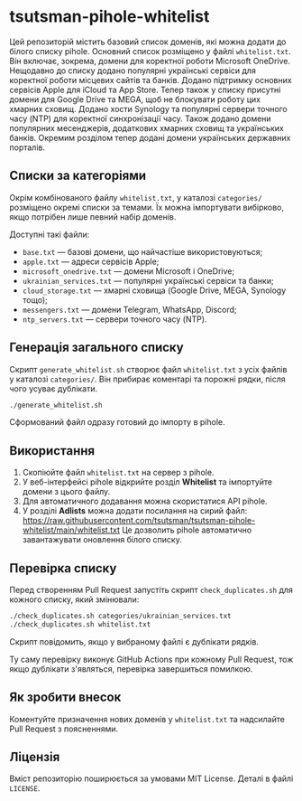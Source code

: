 # tsutsman-pihole-whitelist

Цей репозиторій містить базовий список доменів, які можна додати до білого списку pihole.
Основний список розміщено у файлі `whitelist.txt`. Він включає, зокрема, домени для коректної роботи Microsoft OneDrive.
Нещодавно до списку додано популярні українські сервіси для коректної роботи місцевих сайтів та банків.
Додано підтримку основних сервісів Apple для iCloud та App Store.
Тепер також у списку присутні домени для Google Drive та MEGA, щоб не блокувати роботу цих хмарних сховищ.
Додано хости Synology та популярні сервери точного часу (NTP) для коректної синхронізації часу.
Також додано домени популярних месенджерів, додаткових хмарних сховищ та українських банків.
Окремим розділом тепер додані домени українських державних порталів.

## Списки за категоріями

Окрім комбінованого файлу `whitelist.txt`, у каталозі `categories/`
розміщено окремі списки за темами. Їх можна імпортувати вибірково,
якщо потрібен лише певний набір доменів.

Доступні такі файли:

- `base.txt` — базові домени, що найчастіше використовуються;
- `apple.txt` — адреси сервісів Apple;
- `microsoft_onedrive.txt` — домени Microsoft і OneDrive;
- `ukrainian_services.txt` — популярні українські сервіси та банки;
- `cloud_storage.txt` — хмарні сховища (Google Drive, MEGA, Synology тощо);
- `messengers.txt` — домени Telegram, WhatsApp, Discord;
- `ntp_servers.txt` — сервери точного часу (NTP).

## Генерація загального списку

Скрипт `generate_whitelist.sh` створює файл `whitelist.txt` з усіх
файлів у каталозі `categories/`. Він прибирає коментарі та порожні
рядки, після чого усуває дублікати.

```bash
./generate_whitelist.sh
```

Сформований файл одразу готовий до імпорту в pihole.

## Використання

1. Скопіюйте файл `whitelist.txt` на сервер з pihole.
2. У веб-інтерфейсі pihole відкрийте розділ **Whitelist** та імпортуйте домени з цього файлу.
3. Для автоматичного додавання можна скористатися API pihole.
4. У розділі **Adlists** можна додати посилання на сирий файл:
   https://raw.githubusercontent.com/tsutsman/tsutsman-pihole-whitelist/main/whitelist.txt
   Це дозволить pihole автоматично завантажувати оновлення білого списку.

## Перевірка списку

Перед створенням Pull Request запустіть скрипт `check_duplicates.sh`
для кожного списку, який змінювали:

```bash
./check_duplicates.sh categories/ukrainian_services.txt
./check_duplicates.sh whitelist.txt
```

Скрипт повідомить, якщо у вибраному файлі є дублікати рядків.

Ту саму перевірку виконує GitHub Actions при кожному Pull Request, тож
якщо дублікати з'являться, перевірка завершиться помилкою.

## Як зробити внесок

Коментуйте призначення нових доменів у `whitelist.txt` та надсилайте Pull Request з поясненнями.

## Ліцензія

Вміст репозиторію поширюється за умовами MIT License. Деталі в файлі `LICENSE`.
